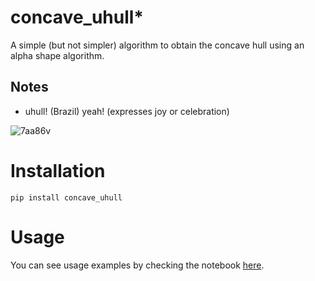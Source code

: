# concave_uhull*

A simple (but not simpler) algorithm to obtain the concave hull using an alpha shape algorithm.

Notes
-----
  * uhull! (Brazil) yeah! (expresses joy or celebration)

![7aa86v](https://user-images.githubusercontent.com/33757982/217294862-8a772796-6ab9-488c-bafd-8dc2548bc977.jpg)

# Installation

```
pip install concave_uhull
```
# Usage

You can see usage examples by checking the notebook [here](https://github.com/luanleonardo/concave_uhull/blob/main/visual_tests_concave_uhull.ipynb).


